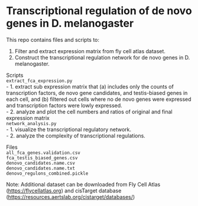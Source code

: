 # Transcriptional regulation of de novo genes in D. melanogaster

This repo contains files and scripts to:  
1. Filter and extract expression matrix from fly cell atlas dataset.
2. Construct the transcriptional regulation network for de novo genes in D. melanogaster.
  
Scripts  
    `extract_fca_expression.py`  
    - 1. extract sub expression matrix that (a) includes only the counts of transcription factors, de novo gene candidates, and testis-biased genes in each cell, and (b) filtered out cells where no de novo genes were expressed and transcription factors were lowly expressed.  
    - 2. analyze and plot the cell numbers and ratios of original and final expression matrix  
    `network_analysis.py`  
    - 1. visualize the transcriptional regulatory network.  
    - 2. analyze the complexity of transcriptional regulations.  
  
Files  
    `all_fca_genes.validation.csv`  
    `fca_testis_biased_genes.csv`  
    `denovo_candidates.name.csv`  
    `denovo_candidates.name.txt`  
    `denovo_regulons_combined.pickle`  
  
Note: Additional dataset can be downloaded from Fly Cell Atlas (https://flycellatlas.org) and cisTarget database (https://resources.aertslab.org/cistarget/databases/)
